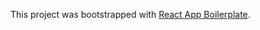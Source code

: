 This project was bootstrapped with [React App Boilerplate](https://github.com/harshar1987/react-app-boilerplate).


